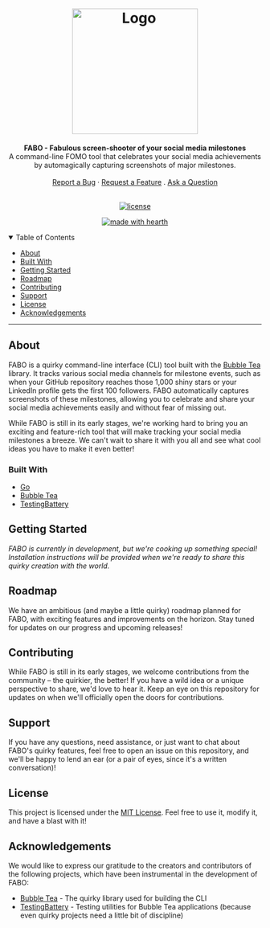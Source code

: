 <h1 align="center">
 <a href="https://github.com/nkkko/fabo">
   <img src="assets/logo.png" alt="Logo" width="250" height="250">
 </a>
</h1>

<div align="center">
 <strong>FABO - Fabulous screen-shooter of your social media milestones</strong>
 <br />
 A command-line FOMO tool that celebrates your social media achievements by automagically capturing screenshots of major milestones.
 <br />
 <br />
 <a href="https://github.com/nkkko/fabo/issues/new?assignees=&labels=bug&template=01_BUG_REPORT.md&title=bug%3A+">Report a Bug</a>
 ·
 <a href="https://github.com/nkkko/fabo/issues/new?assignees=&labels=enhancement&template=02_FEATURE_REQUEST.md&title=feat%3A+">Request a Feature</a>
 .
 <a href="https://github.com/nkkko/fabo/discussions">Ask a Question</a>
</div>

<div align="center">
<br />

[![license](https://img.shields.io/github/license/nkkko/fabo.svg?style=flat-square)](LICENSE)

[![made with hearth](https://img.shields.io/badge/made%20with%20%E2%99%A5%20by-nkkko-ff1414.svg?style=flat-square)](https://github.com/nkkko)

</div>

<details open="open">
<summary>Table of Contents</summary>

- [About](#about)
- [Built With](#built-with)
- [Getting Started](#getting-started)
- [Roadmap](#roadmap)
- [Contributing](#contributing)
- [Support](#support)
- [License](#license)
- [Acknowledgements](#acknowledgements)

</details>

---

## About

FABO is a quirky command-line interface (CLI) tool built with the [Bubble Tea](https://github.com/charmbracelet/bubbletea) library. It tracks various social media channels for milestone events, such as when your GitHub repository reaches those 1,000 shiny stars or your LinkedIn profile gets the first 100 followers. FABO automatically captures screenshots of these milestones, allowing you to celebrate and share your social media achievements easily and without fear of missing out.

While FABO is still in its early stages, we're working hard to bring you an exciting and feature-rich tool that will make tracking your social media milestones a breeze. We can't wait to share it with you all and see what cool ideas you have to make it even better!

### Built With

- [Go](https://golang.org/)
- [Bubble Tea](https://github.com/charmbracelet/bubbletea)
- [TestingBattery](https://github.com/charmbracelet/testingbattery)

## Getting Started

*FABO is currently in development, but we're cooking up something special! Installation instructions will be provided when we're ready to share this quirky creation with the world.*

## Roadmap

We have an ambitious (and maybe a little quirky) roadmap planned for FABO, with exciting features and improvements on the horizon. Stay tuned for updates on our progress and upcoming releases!

## Contributing

While FABO is still in its early stages, we welcome contributions from the community – the quirkier, the better! If you have a wild idea or a unique perspective to share, we'd love to hear it. Keep an eye on this repository for updates on when we'll officially open the doors for contributions.

## Support

If you have any questions, need assistance, or just want to chat about FABO's quirky features, feel free to open an issue on this repository, and we'll be happy to lend an ear (or a pair of eyes, since it's a written conversation)!

## License

This project is licensed under the [MIT License](LICENSE). Feel free to use it, modify it, and have a blast with it!

## Acknowledgements

We would like to express our gratitude to the creators and contributors of the following projects, which have been instrumental in the development of FABO:

- [Bubble Tea](https://github.com/charmbracelet/bubbletea) - The quirky library used for building the CLI
- [TestingBattery](https://github.com/charmbracelet/testingbattery) - Testing utilities for Bubble Tea applications (because even quirky projects need a little bit of discipline)
